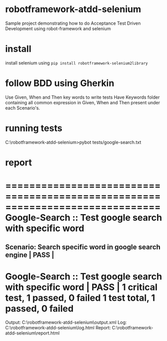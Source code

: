 # robotframework-atdd-selenium
Sample project demonstrating how to do Acceptance Test Driven Development using robot-framework and selenium

# install
install selenium using `pip install robotframework-selenium2library`

# follow BDD using Gherkin
Use Given, When and Then key words to write tests
Have Keywords folder containing all common expression in Given, When and Then present under each Scenario's.

# running tests
C:\robotframework-atdd-selenium>pybot tests/google-search.txt

# report
==============================================================================
Google-Search :: Test google search with specific word
==============================================================================
Scenario: Search specific word in google search engine                | PASS |
------------------------------------------------------------------------------
Google-Search :: Test google search with specific word                | PASS |
1 critical test, 1 passed, 0 failed
1 test total, 1 passed, 0 failed
==============================================================================
Output:  C:\robotframework-atdd-selenium\output.xml
Log:     C:\robotframework-atdd-selenium\log.html
Report:  C:\robotframework-atdd-selenium\report.html